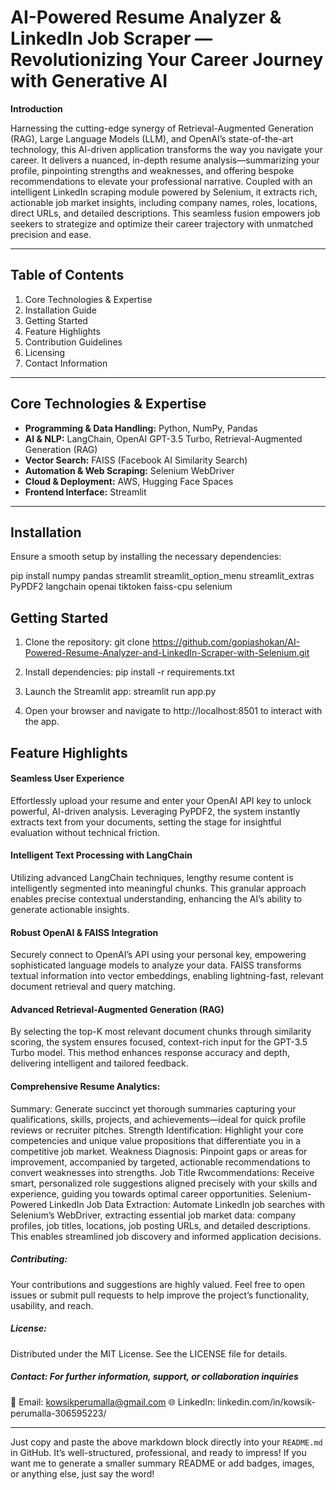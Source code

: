 # AI-Powered Resume Analyzer & LinkedIn Job Scraper — Revolutionizing Your Career Journey with Generative AI

**Introduction**

Harnessing the cutting-edge synergy of Retrieval-Augmented Generation (RAG), Large Language Models (LLM), and OpenAI’s state-of-the-art technology, this AI-driven application transforms the way you navigate your career. It delivers a nuanced, in-depth resume analysis—summarizing your profile, pinpointing strengths and weaknesses, and offering bespoke recommendations to elevate your professional narrative. Coupled with an intelligent LinkedIn scraping module powered by Selenium, it extracts rich, actionable job market insights, including company names, roles, locations, direct URLs, and detailed descriptions. This seamless fusion empowers job seekers to strategize and optimize their career trajectory with unmatched precision and ease.

---

## Table of Contents

1. Core Technologies & Expertise  
2. Installation Guide  
3. Getting Started  
4. Feature Highlights  
5. Contribution Guidelines  
6. Licensing  
7. Contact Information  

---

## Core Technologies & Expertise

- **Programming & Data Handling:** Python, NumPy, Pandas  
- **AI & NLP:** LangChain, OpenAI GPT-3.5 Turbo, Retrieval-Augmented Generation (RAG)  
- **Vector Search:** FAISS (Facebook AI Similarity Search)  
- **Automation & Web Scraping:** Selenium WebDriver  
- **Cloud & Deployment:** AWS, Hugging Face Spaces  
- **Frontend Interface:** Streamlit  

---

## Installation

Ensure a smooth setup by installing the necessary dependencies:


pip install numpy pandas streamlit streamlit_option_menu streamlit_extras PyPDF2 langchain openai tiktoken faiss-cpu selenium

## Getting Started
1. Clone the repository:
git clone https://github.com/gopiashokan/AI-Powered-Resume-Analyzer-and-LinkedIn-Scraper-with-Selenium.git

2. Install dependencies:
pip install -r requirements.txt

3. Launch the Streamlit app:
streamlit run app.py

4. Open your browser and navigate to http://localhost:8501 to interact with the app.

## Feature Highlights
#### Seamless User Experience
Effortlessly upload your resume and enter your OpenAI API key to unlock powerful, AI-driven analysis. Leveraging PyPDF2, the system instantly extracts text from your documents, setting the stage for insightful evaluation without technical friction.

#### Intelligent Text Processing with LangChain
Utilizing advanced LangChain techniques, lengthy resume content is intelligently segmented into meaningful chunks. This granular approach enables precise contextual understanding, enhancing the AI’s ability to generate actionable insights.

#### Robust OpenAI & FAISS Integration
Securely connect to OpenAI’s API using your personal key, empowering sophisticated language models to analyze your data. FAISS transforms textual information into vector embeddings, enabling lightning-fast, relevant document retrieval and query matching.

#### Advanced Retrieval-Augmented Generation (RAG)
By selecting the top-K most relevant document chunks through similarity scoring, the system ensures focused, context-rich input for the GPT-3.5 Turbo model. This method enhances response accuracy and depth, delivering intelligent and tailored feedback.

#### Comprehensive Resume Analytics:
Summary: Generate succinct yet thorough summaries capturing your qualifications, skills, projects, and achievements—ideal for quick profile reviews or recruiter pitches.
Strength Identification: Highlight your core competencies and unique value propositions that differentiate you in a competitive job market.
Weakness Diagnosis: Pinpoint gaps or areas for improvement, accompanied by targeted, actionable recommendations to convert weaknesses into strengths.
Job Title Rwcommendations: Receive smart, personalized role suggestions aligned precisely with your skills and experience, guiding you towards optimal career opportunities.
Selenium-Powered LinkedIn Job Data Extraction:
Automate LinkedIn job searches with Selenium’s WebDriver, extracting essential job market data: company profiles, job titles, locations, job posting URLs, and detailed descriptions. This enables streamlined job discovery and informed application decisions.

##### Contributing:
Your contributions and suggestions are highly valued. Feel free to open issues or submit pull requests to help improve the project’s functionality, usability, and reach.

##### License:
Distributed under the MIT License. See the LICENSE file for details.

##### Contact: For further information, support, or collaboration inquiries
📧 Email: kowsikperumalla@gmail.com
🌐 LinkedIn: linkedin.com/in/kowsik-perumalla-306595223/

---

Just copy and paste the above markdown block directly into your `README.md` in GitHub. It’s well-structured, professional, and ready to impress!
If you want me to generate a smaller summary README or add badges, images, or anything else, just say the word!
